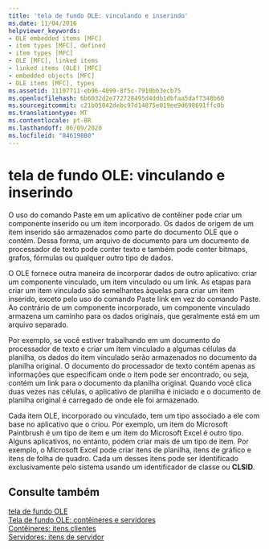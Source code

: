 ```yaml
---
title: 'tela de fundo OLE: vinculando e inserindo'
ms.date: 11/04/2016
helpviewer_keywords:
- OLE embedded items [MFC]
- item types [MFC], defined
- item types [MFC]
- OLE [MFC], linked items
- linked items (OLE) [MFC]
- embedded objects [MFC]
- OLE items [MFC], types
ms.assetid: 11107711-eb96-4099-8f5c-7910bb3ecb75
ms.openlocfilehash: 6b6032d2e772728495d4ddb1dbfaa5daf7348b60
ms.sourcegitcommit: c21b05042debc97d14875e019ee9d698691ffc0b
ms.translationtype: MT
ms.contentlocale: pt-BR
ms.lasthandoff: 06/09/2020
ms.locfileid: "84619880"
---
```

# <a name="ole-background-linking-and-embedding"></a>tela de fundo OLE: vinculando e inserindo

O uso do comando Paste em um aplicativo de contêiner pode criar um componente inserido ou um item incorporado. Os dados de origem de um item inserido são armazenados como parte do documento OLE que o contém. Dessa forma, um arquivo de documento para um documento de processador de texto pode conter texto e também pode conter bitmaps, grafos, fórmulas ou qualquer outro tipo de dados.

O OLE fornece outra maneira de incorporar dados de outro aplicativo: criar um componente vinculado, um item vinculado ou um link. As etapas para criar um item vinculado são semelhantes àquelas para criar um item inserido, exceto pelo uso do comando Paste link em vez do comando Paste. Ao contrário de um componente incorporado, um componente vinculado armazena um caminho para os dados originais, que geralmente está em um arquivo separado.

Por exemplo, se você estiver trabalhando em um documento do processador de texto e criar um item vinculado a algumas células da planilha, os dados do item vinculado serão armazenados no documento da planilha original. O documento do processador de texto contém apenas as informações que especificam onde o item pode ser encontrado, ou seja, contém um link para o documento da planilha original. Quando você clica duas vezes nas células, o aplicativo de planilha é iniciado e o documento de planilha original é carregado de onde ele foi armazenado.

Cada item OLE, incorporado ou vinculado, tem um tipo associado a ele com base no aplicativo que o criou. Por exemplo, um item do Microsoft Paintbrush é um tipo de item e um item do Microsoft Excel é outro tipo. Alguns aplicativos, no entanto, podem criar mais de um tipo de item. Por exemplo, o Microsoft Excel pode criar itens de planilha, itens de gráfico e itens de folha de quadro. Cada um desses itens pode ser identificado exclusivamente pelo sistema usando um identificador de classe ou **CLSID**.

## <a name="see-also"></a>Consulte também

[tela de fundo OLE](ole-background.md)<br/>
[Tela de fundo OLE: contêineres e servidores](ole-background-containers-and-servers.md)<br/>
[Contêineres: itens clientes](containers-client-items.md)<br/>
[Servidores: itens de servidor](servers-server-items.md)
